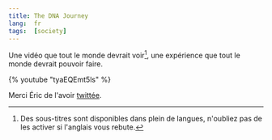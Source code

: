 ```yaml
---
title: The DNA Journey
lang:  fr
tags:  [society]
---
```


Une vidéo que tout le monde devrait voir[^soustitres], une expérience que tout le monde devrait pouvoir faire.

[^soustitres]: Des sous-titres sont disponibles dans plein de langues, n'oubliez pas de les activer si l'anglais vous rebute.

{% youtube "tyaEQEmt5ls" %}

Merci Éric de l'avoir [twittée](https://twitter.com/edasfr/status/738736842724540416).

